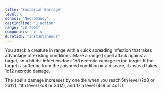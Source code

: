 ```yaml
---
title: "Bacterial Barrage"
level: 0
school: "Necromancy"
castingTime: "1 action"
range: "30 feet"
components: "V, S"
duration: "Instantaneous"
---
```


You attack a creature in range with a quick spreading infection that takes advantage of existing conditions. Make a ranged spell attack against a target, on a hit the infection does 1d8 necrotic damage to the target. If the target is suffering from the poisoned condition or a disease, it instead takes 1d12 necrotic damage.

The spell’s damage increases by one die when you reach 5th level (2d8 or 2d12), 11th level (3d8 or 3d12), and 17th level (4d8 or 4d12).
